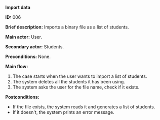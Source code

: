 **Import data**

**ID:** 006

**Brief description:** Imports a binary file as a list of students.

**Main actor:** User.

**Secondary actor:** Students.

**Preconditions:**
  None.

**Main flow:**
  1. The case starts when the user wants to import a list of students.
  2. The system deletes all the students it has been using.
  3. The system asks the user for the file name, check if it exists.

**Postconditions:**
  * If the file exists, the system reads it and generates a list of students.
  * If it doesn't, the system prints an error message.
